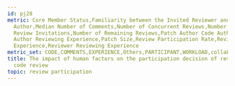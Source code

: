 ```yaml
---
id: pj28
metric: Core Member Status,Familiarity between the Invited Reviewer and the Patch
  Author,Median Number of Comments,Number of Concurrent Reviews,Number of Received
  Review Invitations,Number of Remaining Reviews,Patch Author Code Authoring Experience,Patch
  Author Reviewing Experience,Patch Size,Review Participation Rate,Reviewer Code Authoring
  Experience,Reviewer Reviewing Experience
metric_set: CODE,COMMENTS,EXPERIENCE,Others,PARTICIPANT,WORKLOAD,collaboration
title: The impact of human factors on the participation decision of reviewers in modern
  code review
topic: review participation
---
```

